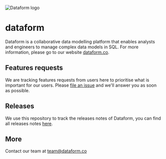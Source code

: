 ![Dataform logo](https://docs.dataform.co/static/images/logo_with_text.svg)

# dataform

Dataform is a collaborative data modelling platform that enables analysts and engineers to manage complex data models in SQL. For more information, please go to our website [dataform.co](https://dataform.co).


## Features requests
We are tracking features requests from users here to prioritise what is important for our users. Please [file an issue](https://github.com/tada-science/dataform-tracking/issues/new) and we'll answer you as soon as possible.

## Releases
We use this repository to track the releases notes of Dataform, you can find all releases notes [here](https://github.com/tada-science/dataform-tracking/releases).


## More

Contact our team at [team@dataform.co](mailto:team@dataform.co)
